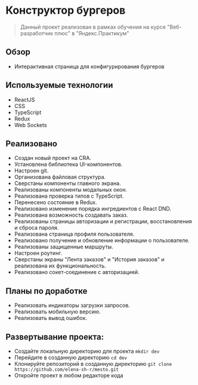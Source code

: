 # Конструктор бургеров
>Данный проект реализован в рамках обучения на курсе "Веб-разработчик плюс" в "Яндекс.Практикум"

## Обзор
* Интерактивная страница для конфигурирования бургеров

## Используемые технологии
* ReactJS
* CSS
* TypeScript
* Redux
* Web Sockets

## Реализовано
* Создан новый проект на CRA.
* Установлена библиотека UI-компонентов.
* Настроен git.
* Организована файловая структура.
* Сверстаны компоненты главного экрана.
* Реализованы компоненты модальных окон.
* Реализована проверка типов с TypeScript.
* Перенесено состояние в Redux.
* Реализовано изменение порядка ингредиентов с React DND.
* Реализована возможность создавать заказ.
* Реализованы страницы авторизации и регистрации, восстановления и сброса пароля.
* Реализована страница профиля пользователя.
* Реализовано получение и обновление информации о пользователе.
* Реализованы защищенные маршруты.
* Настроен роутинг.
* Сверстаны экраны "Лента заказов" и "История заказов" и реализована их функциональность.
* Реализовано сокет-соединение с авторизацией.

## Планы по доработке
* Реализовать индикаторы загрузки запросов.
* Реализовать мобильную версию.
* Реализовать вывод ошибок.

## Развертывание проекта:
* Создайте локальную директорию для проекта
`mkdir dev`
* Перейдите в созданную директорию
`cd dev`
* Клонируйте репозиторий в созданную директорию
`git clone https://github.com/elena-sh-r/mesto.git`
* Откройте проект в любом редакторе кода